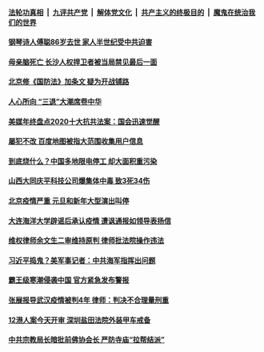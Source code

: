 

####  [法轮功真相](../../../../basic/blob/master/README.md?t=12291431) &nbsp;|&nbsp; [九评共产党](../../../../9ping.md/blob/master/README.md?t=12291431) &nbsp;|&nbsp; [解体党文化](../../../../jtdwh.md/blob/master/README.md?t=12291431)  &nbsp;|&nbsp; [共产主义的终极目的](../../../../gczydzjmd.md/blob/master/README.md?t=12291431) &nbsp;|&nbsp; [魔鬼在统治我们的世界](../../../../mgztzwmdsj.md/blob/master/README.md?t=12291431) 

#### [钢琴诗人傅聪86岁去世 家人半世纪受中共迫害](../pages/soh5/458221.md?t=12291431) 
#### [母亲脑死亡 长沙人权捍卫者被当局禁见最后一面](../pages/soh5/458227.md?t=12291431) 
#### [北京修《国防法》加条文 疑为开战铺路](../pages/soh5/458158.md?t=12291431) 
#### [人心所向 “三退”大潮席卷中华 ](../pages/soh5/458143.md?t=12291431) 
#### [美媒年终盘点2020十大抗共法案：国会迅速觉醒](../pages/soh5/458089.md?t=12291431) 
#### [屡犯不改 百度地图被指大范围收集用户信息](../pages/soh5/457975.md?t=12291431) 
#### [到底烧什么？中国多地限电停工 却大面积重污染](../pages/soh5/457990.md?t=12291431) 
#### [山西大同庆平科技公司爆集体中毒 致3死34伤](../pages/soh5/457945.md?t=12291431) 
#### [北京疫情严重 元旦和新年大型演出叫停](../pages/soh5/457957.md?t=12291431) 
#### [大连海洋大学辟谣后承认疫情 遭讽通报如领导表扬信](../pages/soh5/457936.md?t=12291431) 
#### [维权律师余文生二审维持原判 律师批法院操作违法](../pages/soh5/457906.md?t=12291431) 
#### [习近平捣鬼？美军事记者：中共海军指挥出问题  ](../pages/soh5/457933.md?t=12291431) 
#### [霸王级寒潮侵袭中国  官方紧急发布警报](../pages/soh5/457909.md?t=12291431) 
#### [张展报导武汉疫情被判4年 律师：判决不合理量刑重](../pages/soh5/457852.md?t=12291431) 
#### [12港人案今天开审 深圳盐田法院外装甲车戒备](../pages/soh5/457825.md?t=12291431) 
#### [中共宗教局长暗批前佛协会长 严防寺庙“拉帮结派”](../pages/soh5/457789.md?t=12291431) 
